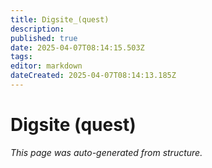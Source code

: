 ```yaml
---
title: Digsite_(quest)
description: 
published: true
date: 2025-04-07T08:14:15.503Z
tags: 
editor: markdown
dateCreated: 2025-04-07T08:14:13.185Z
---
```


# Digsite (quest)

*This page was auto-generated from structure.*